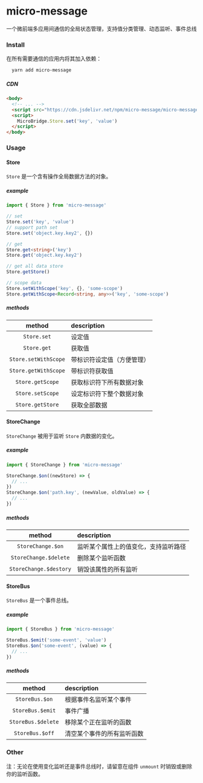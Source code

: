 # micro-message

一个微前端多应用间通信的全局状态管理，支持值分类管理、动态监听、事件总线

### Install

在所有需要通信的应用内将其加入依赖：

```bash
  yarn add micro-message
```

##### CDN

```html
<body>
  <!-- ... -->
  <script src="https://cdn.jsdelivr.net/npm/micro-message/micro-message/dist/micro-message.min.js"></script>
  <script>
    MicroBridge.Store.set('key', 'value')
  </script>
</body>
```

### Usage

#### Store

`Store` 是一个含有操作全局数据方法的对象。

##### example

```ts
import { Store } from 'micro-message'

// set
Store.set('key', 'value')
// support path set
Store.set('object.key.key2', {})

// get
Store.get<string>('key')
Store.get('object.key.key2')

// get all data store
Store.getStore()

// scope data
Store.setWithScope('key', {}, 'some-scope')
Store.getWithScope<Record<string, any>>('key', 'some-scope')
```

##### methods

|        method        | description                |
| :------------------: | :------------------------- |
|     `Store.set`      | 设定值                     |
|     `Store.get`      | 获取值                     |
| `Store.setWithScope` | 带标识符设定值（方便管理） |
| `Store.getWithScope` | 带标识符获取值             |
|   `Store.getScope`   | 获取标识符下所有数据对象   |
|   `Store.setScope`   | 设定标识符下整个数据对象   |
|   `Store.getStore`   | 获取全部数据               |

#### StoreChange

`StoreChange` 被用于监听 `Store` 内数据的变化。

##### example

```ts
import { StoreChange } from 'micro-message'

StoreChange.$on((newStore) => {
  // ...
})
StoreChange.$on('path.key', (newValue, oldValue) => {
  // ...
})
```

##### methods

|         method         | description                          |
| :--------------------: | :----------------------------------- |
|   `StoreChange.$on`    | 监听某个属性上的值变化，支持监听路径 |
| `StoreChange.$delete`  | 删除某个监听函数                     |
| `StoreChange.$destory` | 销毁该属性的所有监听                 |

#### StoreBus

`StoreBus` 是一个事件总线。

##### example

```ts
import { StoreBus } from 'micro-message'

StoreBus.$emit('some-event', 'value')
StoreBus.$on('some-event', (value) => {
  // ...
})
```

##### methods

|       method       | description                |
| :----------------: | :------------------------- |
|   `StoreBus.$on`   | 根据事件名监听某个事件     |
|  `StoreBus.$emit`  | 事件广播                   |
| `StoreBus.$delete` | 移除某个正在监听的函数     |
|  `StoreBus.$off`   | 清空某个事件的所有监听函数 |

### Other

注：无论在使用变化监听还是事件总线时，请留意在组件 `unmount` 时销毁或删除你的监听函数。
